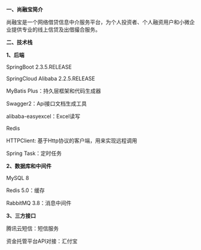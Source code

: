**一、尚融宝简介**

尚融宝是一个网络借贷信息中介服务平台，为个人投资者、个人融资用户和小微企业提供专业的线上信贷及出借撮合服务。

**二、技术栈** 

 **1、后端**
 
SpringBoot 2.3.5.RELEASE

SpringCloud Alibaba 2.2.5.RELEASE

MyBatis Plus：持久层框架和代码生成器

Swagger2：Api接口文档生成工具

alibaba-easyexcel：Excel读写

Redis

HTTPClient: 基于Http协议的客户端，用来实现远程调用

Spring Task：定时任务

 **2、数据库和中间件** 
 
MySQL 8

Redis 5.0：缓存

RabbitMQ 3.8：消息中间件

 **3、三方接口** 
 
腾讯云短信：短信服务

资金托管平台API对接：汇付宝

